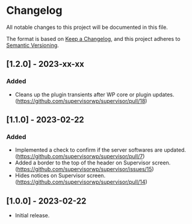 # Changelog

All notable changes to this project will be documented in this file.

The format is based on [Keep a Changelog](https://keepachangelog.com/en/1.0.0/), and this project adheres to [Semantic Versioning](https://semver.org/spec/v2.0.0.html).

## [1.2.0] - 2023-xx-xx
### Added
- Cleans up the plugin transients after WP core or plugin updates. (https://github.com/supervisorwp/supervisor/pull/18)

## [1.1.0] - 2023-02-22
### Added
- Implemented a check to confirm if the server softwares are updated. (https://github.com/supervisorwp/supervisor/pull/7)
- Added a border to the top of the header on Supervisor screen. (https://github.com/supervisorwp/supervisor/issues/15)
- Hides notices on Supervisor screen. (https://github.com/supervisorwp/supervisor/pull/14)

## [1.0.0] - 2023-02-22
- Initial release.
